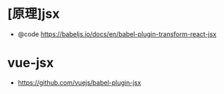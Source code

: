 # [原理]jsx

- @code https://babeljs.io/docs/en/babel-plugin-transform-react-jsx

# vue-jsx

- https://github.com/vuejs/babel-plugin-jsx